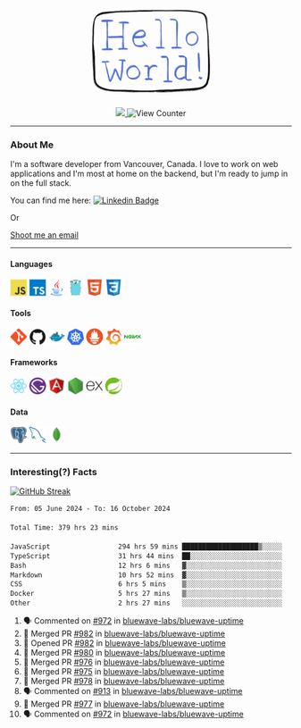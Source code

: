<div align="center">
    <img src="./img/hello_world.webp" height="200px" width="">
    <div>
        <a href="https://www.linkedin.com/in/ajhollid">
            <img src="https://img.shields.io/badge/LinkedIn-blue"/>
        </a>
        <img src="https://komarev.com/ghpvc/?username=ajhollid&color=yellow" alt="View Counter">
    </div>
</div>

---

### About Me

I'm a software developer from Vancouver, Canada. I love to work on web applications and I'm most at home on the backend, but I'm ready to jump in on the full stack.

You can find me here: [![Linkedin Badge](https://img.shields.io/badge/-ajhollid-blue?style=flat&logo=Linkedin&logoColor=white)](https://www.linkedin.com/in/ajhollid)

Or

[Shoot me an email](mailto:ajhollid@gmail.com)

---

#### Languages

<div>
    <img src="./img/devicons/javascript-original.svg" width=30 height=30 alt="JavaScript">
    <img src="/img/devicons/typescript-original.svg" width=30 height=30 alt="TypeScript">
    <img src="./img/devicons/java-original.svg" width=30 height=30 alt="Java">
    <img src="./img/devicons/go-original.svg" width=30 height=30 alt="Golang">
    <img src="./img/devicons/html5-original.svg" width=30 height=30 alt="HTML 5">
    <img src="./img/devicons/css3-original.svg" width=30 height=30 alt="CSS 3">
</div>

#### Tools

<div>
    <img src="./img/devicons/git-original.svg" width=30 height=30 alt="Git">
    <img src="./img/devicons/github-original.svg" width=30 height=30 alt="Github">
    <img src="./img/devicons/docker-original.svg" width=30 
    height=30 alt="Docker">
    <img src="./img/devicons/kubernetes-original.svg" width=30 height=30 alt="K8">
    <img src="./img/devicons/prometheus-original.svg" width=30 height=30 alt="Prometheus">
    <img src="./img/devicons/grafana-original.svg" width=30 height=30 alt="Grafana">
    <img src="./img/devicons/nginx-original.svg" width=30 height=30 alt="Nginx">
</div>

#### Frameworks

<div>
    <img src="./img/devicons/react-original.svg" width=30 height=30 alt="React">
    <img src="./img/devicons/gatsby-original.svg" width=30 height=30 alt="Gatsby">
    <img src="./img/devicons/angularjs-original.svg" width=30 height=30 alt="AngularJS">
    <img src="./img/devicons/nodejs-original.svg" width=30 height=30 alt="NodeJS">
    <img src="./img/devicons/express-original.svg" width=30 height=30 alt="Express">
    <img src="./img/devicons/spring-original.svg" width=30 height=30 alt="Spring">
</div>

#### Data

<div>
    <img src="./img/devicons/postgresql-original.svg" width=30 height=30 alt="Postgresql">
    <img src="./img/devicons/mysql-original.svg" width=30 height=30 alt="Mysql">
    <img src="./img/devicons/mongodb-original.svg" width=30 height=30 alt="MongoDB">
</div>

---

### Interesting(?) Facts

[![GitHub Streak](http://github-readme-streak-stats.herokuapp.com?user=ajhollid)](https://git.io/streak-stats)

 <!--START_SECTION:waka-->

```txt
From: 05 June 2024 - To: 16 October 2024

Total Time: 379 hrs 23 mins

JavaScript                 294 hrs 59 mins ███████████████████▒░░░░░   77.25 %
TypeScript                 31 hrs 44 mins  ██░░░░░░░░░░░░░░░░░░░░░░░   08.31 %
Bash                       12 hrs 6 mins   ▓░░░░░░░░░░░░░░░░░░░░░░░░   03.17 %
Markdown                   10 hrs 52 mins  ▓░░░░░░░░░░░░░░░░░░░░░░░░   02.85 %
CSS                        6 hrs 5 mins    ▒░░░░░░░░░░░░░░░░░░░░░░░░   01.60 %
Docker                     5 hrs 27 mins   ▒░░░░░░░░░░░░░░░░░░░░░░░░   01.43 %
Other                      2 hrs 27 mins   ░░░░░░░░░░░░░░░░░░░░░░░░░   00.64 %
```

<!--END_SECTION:waka-->


<!--START_SECTION:activity-->
1. 🗣 Commented on [#972](https://github.com/bluewave-labs/bluewave-uptime/pull/972#issuecomment-2421508136) in [bluewave-labs/bluewave-uptime](https://github.com/bluewave-labs/bluewave-uptime)
2. 🎉 Merged PR [#982](https://github.com/bluewave-labs/bluewave-uptime/pull/982) in [bluewave-labs/bluewave-uptime](https://github.com/bluewave-labs/bluewave-uptime)
3. 💪 Opened PR [#982](https://github.com/bluewave-labs/bluewave-uptime/pull/982) in [bluewave-labs/bluewave-uptime](https://github.com/bluewave-labs/bluewave-uptime)
4. 🎉 Merged PR [#980](https://github.com/bluewave-labs/bluewave-uptime/pull/980) in [bluewave-labs/bluewave-uptime](https://github.com/bluewave-labs/bluewave-uptime)
5. 🎉 Merged PR [#976](https://github.com/bluewave-labs/bluewave-uptime/pull/976) in [bluewave-labs/bluewave-uptime](https://github.com/bluewave-labs/bluewave-uptime)
6. 🎉 Merged PR [#975](https://github.com/bluewave-labs/bluewave-uptime/pull/975) in [bluewave-labs/bluewave-uptime](https://github.com/bluewave-labs/bluewave-uptime)
7. 🎉 Merged PR [#978](https://github.com/bluewave-labs/bluewave-uptime/pull/978) in [bluewave-labs/bluewave-uptime](https://github.com/bluewave-labs/bluewave-uptime)
8. 🗣 Commented on [#913](https://github.com/bluewave-labs/bluewave-uptime/issues/913#issuecomment-2421009679) in [bluewave-labs/bluewave-uptime](https://github.com/bluewave-labs/bluewave-uptime)
9. 🎉 Merged PR [#977](https://github.com/bluewave-labs/bluewave-uptime/pull/977) in [bluewave-labs/bluewave-uptime](https://github.com/bluewave-labs/bluewave-uptime)
10. 🗣 Commented on [#972](https://github.com/bluewave-labs/bluewave-uptime/pull/972#issuecomment-2418849795) in [bluewave-labs/bluewave-uptime](https://github.com/bluewave-labs/bluewave-uptime)
<!--END_SECTION:activity-->
